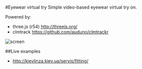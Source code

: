 #Eyewear virtual try
Simple video-based eyewear virtual try on.

Powered by:
* three.js (r54) http://threejs.org/
* clmtrack https://github.com/auduno/clmtrackr

![screen](https://cloud.githubusercontent.com/assets/6638367/5941609/cd68db14-a71a-11e4-8d1c-67040e522287.jpg)

##Live examples
* http://kievlinza.kiev.ua/servis/fitting/
